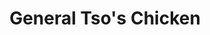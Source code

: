 ---
layout: ../../layouts/RecipeLayout.astro
title: General Tso's Chicken
image: /recipes/images/generaltso.webp
difficulty: 3/5
prepTime: 45 minutes
cookTime: 20 minutes
servings: 4
ingredients:
- "**MARINADE**"
- Egg White (1)
- Dark Soy Sauce (2 tbsp / 30 ml)
- Shaoxing Wine / Dry Sherry (2 tbsp / 30 ml)
- Vodka (2 tbsp / 30 ml)
- Cornstarch (3 tbsp / 24 g)
- Baking Soda (1/4 tsp / 1 g)
- Chicken Breasts/Thighs (1 lb, bite-sized pieces)<br><br>

- "**DRY COATING**"
- AP Flour (1/2 cup / 64 g)
- Cornstarch (1/2 cup / 64 g)
- Baking Powder (1/2 tsp / 2 g)
- Kosher Salt (1/2 tsp / 2 g)<br><br>

- "**SAUCE**"
- Sugar (4 tbsp / 50 g)
- Chicken Stock (3 tbsp / 45 ml)
- Dark Soy Sauce (3 tbsp / 45 ml)
- Shaoxing Wine / Dry Sherry (2 tbsp / 30 ml)
- Chinese Rice Vinegar / Distilled White Vinegar (2 tbsp / 30 ml)
- Cornstarch (1 tbsp / 8 g)
- Peanut / Vegetable / Canola Oil (2 tsp / 10 ml)
- Garlic (2 cloves, minced)
- Ginger (1 inch piece, minced)
- Scallions (1-2, white part only, cut into 1 inch pieces)
- Sesame Oil (1 tsp/5 ml)
- Dried Arbol / Chinese Chiles (8, small)

steps:
- "**MARINADE**"
- Beat egg whites in a large bowl until lightly foamy. Add soy sauce, wine, and vodka. Whisk to combine.
- Pour half of the mixture into a small bowl to use for the dry coat later.
- Add cornstarch and baking soda to the large bowl, and whisk to combine.
- Add chicken pieces, and use your hands to coat thoroughly. Cover with plastic and set aside.<br><br>

- "**DRY COAT**"
- Combine flour, cornstarch, baking powder, and salt in a large bowl. Whisk to combine.
- Add the reserved marinadem ixture, and whisk until clumps are formed. These will make your chicken extra crispy when frying.<br><br>

- "**SAUCE**"
- Combine sugar, chicken stock, soy sauce, wine, vinegar, cornstarch, and sesame oil in a small bowl. Stir with a fork until everything is dissolved and no lumps remain.<br><br>

- "**FRYING CHICKEN**"
- Heat oil in a large wok or Dutch oven to 350°F.
- Working one piece at a time, transfer chicken to the dry coat, tossing in between to completely coat chicken.
- Once all pieces are added, toss and press the mixture into the chicken with your hands so it adheres. Make sure each piece is coated thoroughly.
- Once piece at a time, shake off excess coating and add to the hot oil. 
- Once all the oil is added, agitate with a metal spider so the pieces don't stick together.
- Maintaining an oil temperature around 350°F, cook until chicken is cooked through and very crispy.
- Transfer to a paper towel-lined bowl to drain.<br><br>

- "**FINISHING**"
- Combine oil, garlic, ginger, and red chiles in a wok or large skillet and place over medium heat. Cook, stirring frequently until vegetables are aromatic but not browned.
- Stir the sauce mixture and add to the wok. Stir until the sauce boils and thickens, around 1 minute. Add scallion segments to the wok.
- Add chicken and toss until all pieces are thoroughly coated.
- Serve immediately with white rice.
---